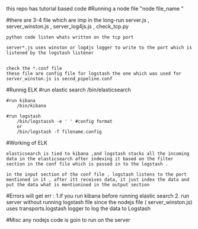 this repo has tutorial based code 
#Running a node file
    "node file_name "
 
#there are 3-4 file which are imp in the long-run
    server.js , server_winston.js , server_log4js.js , check_tcp.py 

    python code listen whats written on the tcp port 

    server*.js uses winston or log4js logger to write to the port which is listened by the logstash listener 


    check the *.conf file 
    these file are config file for logstash the one which was used for server_winston.js is secnd_pipeline.conf 

#Runnig ELK
    #run elastic search
        /bin/elasticsearch

    #run kibana
        /bin/kibana

    #run logstash
        /bin/logstassh -e ' ' #config format
        or
        /bin/logstash -f filename.config


#Working of ELK

    elasticsearch is tied to kibana ,and logstash stacks all the incoming data in the elasticsearch after indexing it based on the filter section in the conf file which is passed in to the logstash .

    in the input section of the conf file , logstash listens to the port mentioned in it , after itt receives data, it just index the data and put the data what is mentionined in the output section

#Errors
     will get err :
     1.if you run kibana before running elastic search 
     2. run server without running logstash file since the nodejs file (       server_winston.js) uses transports.logstash logger to log the data to Logstash

#Misc
    any nodejs code is goin to run on the server

